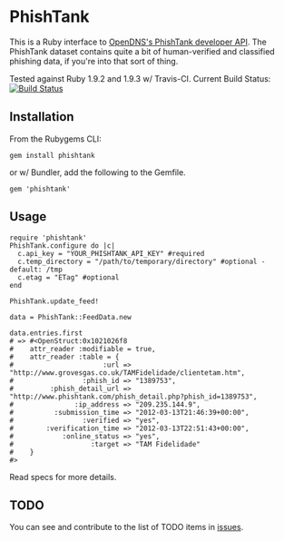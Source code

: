# PhishTank
This is a Ruby interface to [OpenDNS's PhishTank developer API](http://www.phishtank.com/developer_info.php). The PhishTank dataset contains quite a bit of human-verified and classified phishing data, if you're into that sort of thing.

Tested against Ruby 1.9.2 and 1.9.3 w/ Travis-CI. Current Build Status: [![Build Status](https://secure.travis-ci.org/ezkl/phishtank.png?branch=master)](http://travis-ci.org/ezkl/phishtank)

## Installation
From the Rubygems CLI:

  `gem install phishtank`

or w/ Bundler, add the following to the Gemfile.

  `gem 'phishtank'`

## Usage

    require 'phishtank'
    PhishTank.configure do |c|
      c.api_key = "YOUR_PHISHTANK_API_KEY" #required
      c.temp_directory = "/path/to/temporary/directory" #optional - default: /tmp
      c.etag = "ETag" #optional
    end
    
    PhishTank.update_feed!
    
    data = PhishTank::FeedData.new
    
    data.entries.first 
    # => #<OpenStruct:0x1021026f8
    #    attr_reader :modifiable = true,
    #    attr_reader :table = {
    #                      :url => "http://www.grovesgas.co.uk/TAMFidelidade/clientetam.htm",
    #                 :phish_id => "1389753",
    #         :phish_detail_url => "http://www.phishtank.com/phish_detail.php?phish_id=1389753",
    #               :ip_address => "209.235.144.9",
    #          :submission_time => "2012-03-13T21:46:39+00:00",
    #                 :verified => "yes",
    #        :verification_time => "2012-03-13T22:51:43+00:00",
    #            :online_status => "yes",
    #                   :target => "TAM Fidelidade"
    #    }
    #>
    
Read specs for more details.

## TODO
You can see and contribute to the list of TODO items in [issues](https://github.com/ezkl/phishtank/issues?sort=created&labels=todo&direction=desc&state=open).
